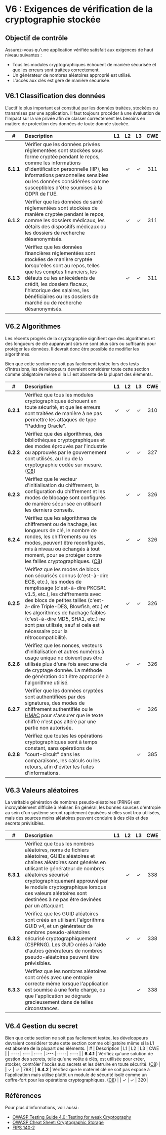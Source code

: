 # V6 : Exigences de vérification de la cryptographie stockée

## Objectif de contrôle

Assurez-vous qu'une application vérifiée satisfait aux exigences de haut niveau suivantes :

* Tous les modules cryptographiques échouent de manière sécurisée et que les erreurs sont traitées correctement.
* Un générateur de nombres aléatoires approprié est utilisé.
* L'accès aux clés est géré de manière sécurisée.

## V6.1 Classification des données

L'actif le plus important est constitué par les données traitées, stockées ou transmises par une application. Il faut toujours procéder à une évaluation de l'impact sur la vie privée afin de classer correctement les besoins en matière de protection des données de toute donnée stockée.

| # | Description | L1 | L2 | L3 | CWE |
| :---: | :--- | :---: | :---:| :---: | :---: |
| **6.1.1** | Vérifier que les données privées réglementées sont stockées sous forme cryptée pendant le repos, comme les informations d'identification personnelle (IIP), les informations personnelles sensibles ou les données considérées comme susceptibles d'être soumises à la GDPR de l'UE. | | ✓ | ✓ | 311 |
| **6.1.2** | Vérifier que les données de santé réglementées sont stockées de manière cryptée pendant le repos, comme les dossiers médicaux, les détails des dispositifs médicaux ou les dossiers de recherche désanonymisés. | | ✓ | ✓ | 311 |
| **6.1.3** | Vérifiez que les données financières réglementées sont stockées de manière cryptée lorsqu'elles sont au repos, telles que les comptes financiers, les défauts ou les antécédents de crédit, les dossiers fiscaux, l'historique des salaires, les bénéficiaires ou les dossiers de marché ou de recherche désanonymisés. | | ✓ | ✓ | 311 |

## V6.2 Algorithmes

Les récents progrès de la cryptographie signifient que des algorithmes et des longueurs de clé auparavant sûrs ne sont plus sûrs ou suffisants pour protéger les données. Il devrait donc être possible de modifier les algorithmes.

Bien que cette section ne soit pas facilement testée lors des tests d'intrusions, les développeurs devraient considérer toute cette section comme obligatoire même si la L1 est absente de la plupart des éléments.

| # | Description | L1 | L2 | L3 | CWE |
| :---: | :--- | :---: | :---:| :---: | :---: |
| **6.2.1** | Vérifiez que tous les modules cryptographiques échouent en toute sécurité, et que les erreurs sont traitées de manière à ne pas permettre les attaques de type "Padding Oracle". | ✓ | ✓ | ✓ | 310 |
| **6.2.2** | Vérifiez que des algorithmes, des bibliothèques cryptographiques et des modes éprouvés par l'industrie ou approuvés par le gouvernement sont utilisés, au lieu de la cryptographie codée sur mesure. ([C8](https://owasp.org/www-project-proactive-controls/#div-numbering)) | | ✓ | ✓ | 327 |
| **6.2.3** | Vérifiez que le vecteur d'initialisation du chiffrement, la configuration du chiffrement et les modes de blocage sont configurés de manière sécurisée en utilisant les derniers conseils. | | ✓ | ✓ | 326 |
| **6.2.4** | Vérifiez que les algorithmes de chiffrement ou de hachage, les longueurs de clé, le nombre de rondes, les chiffrements ou les modes, peuvent être reconfigurés, mis à niveau ou échangés à tout moment, pour se protéger contre les failles cryptographiques. ([C8](https://owasp.org/www-project-proactive-controls/#div-numbering)) | | ✓ | ✓ | 326 |
| **6.2.5** | Vérifiez que les modes de blocs non sécurisés connus (c'est-à-dire ECB, etc.), les modes de remplissage (c'est-à-dire PKCS#1 v1.5, etc.), les chiffrements avec des blocs de petites tailles (c'est-à-dire Triple-DES, Blowfish, etc.) et les algorithmes de hachage faibles (c'est-à-dire MD5, SHA1, etc.) ne sont pas utilisés, sauf si cela est nécessaire pour la rétrocompatibilité. | | ✓ | ✓ | 326 |
| **6.2.6** | Vérifiez que les nonces, vecteurs d'initialisation et autres numéros à usage unique ne doivent pas être utilisés plus d'une fois avec une clé de cryptage donnée. La méthode de génération doit être appropriée à l'algorithme utilisé. | | ✓ | ✓ | 326 |
| **6.2.7** | Vérifier que les données cryptées sont authentifiées par des signatures, des modes de chiffrement authentifiés ou le [HMAC](https://en.wikipedia.org/wiki/HMAC) pour s'assurer que le texte chiffré n'est pas altéré par une partie non autorisée. | | | ✓ | 326 |
| **6.2.8** | Vérifiez que toutes les opérations cryptographiques sont à temps constant, sans opérations de "court-circuit" dans les comparaisons, les calculs ou les retours, afin d'éviter les fuites d'informations. | | | ✓ | 385 |

## V6.3 Valeurs aléatoires

La véritable génération de nombres pseudo-aléatoires (PRNG) est incroyablement difficile à réaliser. En général, les bonnes sources d'entropie au sein d'un système seront rapidement épuisées si elles sont trop utilisées, mais des sources moins aléatoires peuvent conduire à des clés et des secrets prévisibles.

| # | Description | L1 | L2 | L3 | CWE |
| :---: | :--- | :---: | :---:| :---: | :---: |
| **6.3.1** | Vérifiez que tous les nombres aléatoires, noms de fichiers aléatoires, GUIDs aléatoires et chaînes aléatoires sont générés en utilisant le générateur de nombres aléatoires sécurisé cryptographiquement approuvé par le module cryptographique lorsque ces valeurs aléatoires sont destinées à ne pas être devinées par un attaquant. | | ✓ | ✓ | 338 |
| **6.3.2** | Vérifiez que les GUID aléatoires sont créés en utilisant l'algorithme GUID v4, et un générateur de nombres pseudo-aléatoires sécurisé cryptographiquement (CSPRNG). Les GUID créés à l'aide d'autres générateurs de nombres pseudo-aléatoires peuvent être prévisibles. | | ✓ | ✓ | 338 |
| **6.3.3** | Vérifiez que les nombres aléatoires sont créés avec une entropie correcte même lorsque l'application est soumise à une forte charge, ou que l'application se dégrade gracieusement dans de telles circonstances. | | | ✓ | 338 |

## V6.4 Gestion du secret

Bien que cette section ne soit pas facilement testée, les développeurs devraient considérer toute cette section comme obligatoire même si la L1 est absente de la plupart des éléments.
| # | Description | L1 | L2 | L3 | CWE |
| :---: | :--- | :---: | :---:| :---: | :---: |
| **6.4.1** | Vérifiez qu'une solution de gestion des secrets, telle qu'une voûte à clés, est utilisée pour créer, stocker, contrôler l'accès aux secrets et les détruire en toute sécurité. ([C8](https://owasp.org/www-project-proactive-controls/#div-numbering)) | | ✓ | ✓ | 798 |
| **6.4.2** | Vérifiez que le matériel clé ne soit pas exposé à l'application mais utilise plutôt un module de sécurité isolé comme un coffre-fort pour les opérations cryptographiques. ([C8](https://owasp.org/www-project-proactive-controls/#div-numbering)) | | ✓ | ✓ | 320 |

## Références

Pour plus d'informations, voir aussi :

* [OWASP Testing Guide 4.0: Testing for weak Cryptography](https://owasp.org/www-project-web-security-testing-guide/v41/4-Web_Application_Security_Testing/09-Testing_for_Weak_Cryptography/README.html)
* [OWASP Cheat Sheet: Cryptographic Storage](https://cheatsheetseries.owasp.org/cheatsheets/Cryptographic_Storage_Cheat_Sheet.html)
* [FIPS 140-2](https://csrc.nist.gov/publications/detail/fips/140/2/final)
